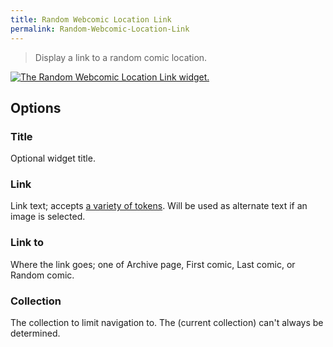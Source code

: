 ```yaml
---
title: Random Webcomic Location Link
permalink: Random-Webcomic-Location-Link
---
```


> Display a link to a random comic location.

[![The Random Webcomic Location Link widget.](srv/Random-Webcomic-Location-Link.png)](srv/Random-Webcomic-Location-Link.png)

## Options

### Title
Optional widget title.

### Link
Link text; accepts
[a variety of tokens](get_webcomic_term_link_tokens). Will be used as
alternate text if an image is selected.

### Link to
Where the link goes; one of Archive page, First comic, Last
comic, or Random comic.

### Collection
The collection to limit navigation to. The (current
collection) can't always be determined.
